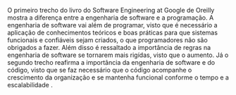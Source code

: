   O primeiro trecho do livro do Software Engineering at Google de Oreilly mostra a diferença entre a engenharia de software e a programação. A engenharia de software vai além de programar, visto que é necessário a aplicação de conhecimentos teóricos e boas práticas para que sistemas funcionais e confiáveis sejam criados, o que programadores não são obrigados a fazer. Além disso é ressaltado a importância de regras na engenharia de software se tornarem mais rigídas, visto que o aumento.
  Já o segundo trecho reafirma a importância da engenharia de software e do código, visto que se faz necessário que o código acompanhe o crescimento da organização e se mantenha funcional conforme o tempo e a escalabilidade .

   
